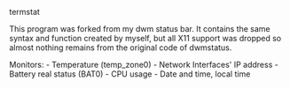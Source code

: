 termstat

This program was forked from my dwm status bar. It contains the same syntax
and function created by myself, but all X11 support was dropped so almost 
nothing remains from the original code of dwmstatus.

Monitors:
	- Temperature (temp_zone0)
	- Network Interfaces' IP address
	- Battery real status (BAT0)
	- CPU usage
	- Date and time, local time

